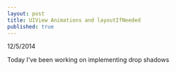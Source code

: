 ```yaml
---
layout: post
title: UIView Animations and layoutIfNeeded
published: true
---
```


12/5/2014

Today I've been working on implementing drop shadows 
